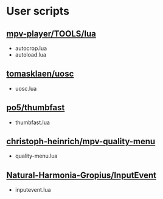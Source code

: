# User scripts

## [mpv-player/TOOLS/lua](https://github.com/mpv-player/mpv/tree/master/TOOLS/lua)

- autocrop.lua
- autoload.lua

## [tomasklaen/uosc](https://github.com/darsain/uosc)

- uosc.lua

## [po5/thumbfast](https://github.com/po5/thumbfast)

- thumbfast.lua

## [christoph-heinrich/mpv-quality-menu](https://github.com/christoph-heinrich/mpv-quality-menu)

- quality-menu.lua

## [Natural-Harmonia-Gropius/InputEvent](https://github.com/Natural-Harmonia-Gropius/InputEvent)

- inputevent.lua
